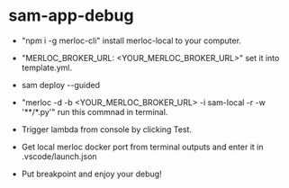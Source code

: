 # sam-app-debug

- "npm i -g merloc-cli" install merloc-local to your computer.

- "MERLOC_BROKER_URL: <YOUR_MERLOC_BROKER_URL>" set it into template.yml.

- sam deploy --guided

- "merloc -d -b <YOUR_MERLOC_BROKER_URL> -i sam-local -r -w '**/*.py'" run this commnad in terminal.

- Trigger lambda from console by clicking Test.

- Get local merloc docker port from terminal outputs and enter it in .vscode/launch.json

- Put breakpoint and enjoy your debug!